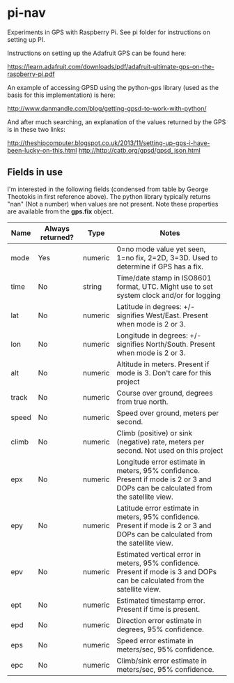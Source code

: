 # pi-nav

Experiments in GPS with Raspberry Pi. See pi folder for instructions on setting up PI.

Instructions on setting up the Adafruit GPS can be found here:

<https://learn.adafruit.com/downloads/pdf/adafruit-ultimate-gps-on-the-raspberry-pi.pdf>

An example of accessing GPSD using the python-gps library (used as the basis for this implementation) is here:

<http://www.danmandle.com/blog/getting-gpsd-to-work-with-python/>

And after much searching, an explanation of the values returned by the GPS is in these two links:

<http://theshipcomputer.blogspot.co.uk/2013/11/setting-up-gps-i-have-been-lucky-on-this.html>
<http://http://catb.org/gpsd/gpsd_json.html>

## Fields in use

I'm interested in the following fields (condensed from table by George Theotokis in first reference above).  The python library typically
returns "nan" (Not a number) when values are not present.  Note these properties are available from the <b>gps.fix</b> object.

<table>
	<thead>
		<tr><th>Name</th><th>Always returned?</th><th >Type</th><th >Notes</th></tr>
	</thead>
	<tbody>
		<tr><td>mode</td><td>Yes</td><td>numeric</td><td>0=no mode value yet seen, 1=no fix, 2=2D, 3=3D.  Used to determine if GPS has a fix.</td></tr>
		<tr><td>time</td><td>No</td><td>string</td><td>Time/date stamp in ISO8601 format, UTC.  Might use to set system clock and/or for logging</td></tr>
		<tr><td>lat</td><td>No</td><td>numeric</td><td>Latitude in degrees: +/- signifies West/East.  Present when mode is 2 or 3.</td></tr>
		<tr><td>lon</td><td>No</td><td>numeric</td><td>Longitude in degrees: +/- signifies North/South. Present when mode is 2 or 3.</td></tr>
		<tr><td>alt</td><td>No</td><td>numeric</td><td>Altitude in meters. Present if mode is 3.  Don't care for this project</td></tr>
		<tr><td>track</td><td>No</td><td>numeric</td><td>Course over ground, degrees from true north.</td></tr>
		<tr><td>speed</td><td>No</td><td>numeric</td><td>Speed over ground, meters per second.</td></tr>
		<tr><td>climb</td><td>No</td><td>numeric</td><td>Climb (positive) or sink (negative) rate, meters per second. Not used on this project</td></tr>
		<tr><td>epx</td><td>No</td><td>numeric</td><td>Longitude error estimate in meters, 95% confidence. Present 
        if mode is 2 or 3 and DOPs can be calculated from the satellite 
        view.</td></tr>
		<tr><td>epy</td><td>No</td><td>numeric</td><td>Latitude error estimate in meters, 95% confidence. Present 
        if mode is 2 or 3 and DOPs can be calculated from the satellite 
        view.</td></tr>
		<tr><td>epv</td><td>No</td><td>numeric</td><td>Estimated vertical error in meters, 95% confidence. Present 
        if mode is 3 and DOPs can be calculated from the satellite 
        view.</td></tr>
		<tr><td>ept</td><td>No</td><td>numeric</td><td>Estimated timestamp error. Present if time is present.</td></tr>
		<tr><td>epd</td><td>No</td><td>numeric</td><td>Direction error estimate in degrees, 95% confidence.</td></tr>
		<tr><td>eps</td><td>No</td><td>numeric</td><td>Speed error estimate in meters/sec, 95% confidence.</td></tr>
		<tr><td>epc</td><td>No</td><td>numeric</td><td>Climb/sink error estimate in meters/sec, 95% confidence.</td></tr>
</tbody>
</table>


